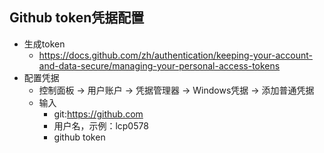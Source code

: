 ## Github token凭据配置
- 生成token
	- https://docs.github.com/zh/authentication/keeping-your-account-and-data-secure/managing-your-personal-access-tokens
- 配置凭据
	- 控制面板 -> 用户账户 -> 凭据管理器 -> Windows凭据 -> 添加普通凭据
	- 输入
		- git:https://github.com
		- 用户名，示例：lcp0578
		- github token

